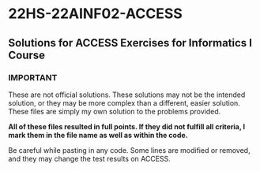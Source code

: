 # 22HS-22AINF02-ACCESS

## Solutions for ACCESS Exercises for Informatics I Course

### IMPORTANT
These are not official solutions.
These solutions may not be the intended solution, or they may be more complex than a different, easier solution.
These files are simply my own solution to the problems provided.

**All of these files resulted in full points. If they did not fulfill all criteria,
I mark them in the file name as well as within the code.**


Be careful while pasting in any code. Some lines are modified or removed, and they may change the test results on ACCESS.
